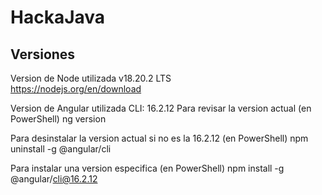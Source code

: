 # HackaJava


## Versiones ##

Version de Node utilizada v18.20.2 LTS  
  https://nodejs.org/en/download

Version de Angular utilizada CLI: 16.2.12
  Para revisar la version actual (en PowerShell)
    ng version 

  Para desinstalar la version actual si no es la 16.2.12 (en PowerShell)
    npm uninstall -g @angular/cli 

  Para instalar una version especifica (en PowerShell)
    npm install -g @angular/cli@16.2.12

